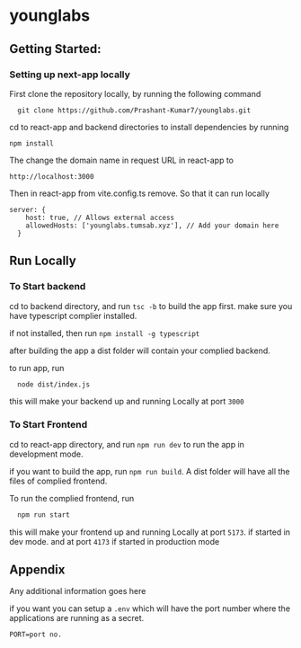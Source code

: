 # younglabs

## Getting Started:

### Setting up next-app locally

First clone the repository locally, by running the following command

```
  git clone https://github.com/Prashant-Kumar7/younglabs.git
```

cd to react-app and backend directories to install dependencies by running

```
npm install
```

The change the domain name in request URL in react-app to 
```
http://localhost:3000
```
Then in react-app from vite.config.ts remove. So that it can run locally

```
server: {
    host: true, // Allows external access
    allowedHosts: ['younglabs.tumsab.xyz'], // Add your domain here
  }
```











## Run Locally

### To Start backend

cd to backend directory, and run ```tsc -b``` to build the app first. make sure you have typescript complier installed.

if not installed, then run ```npm install -g typescript```

after building the app a dist folder will contain your complied backend.

to run app, run
```bash
  node dist/index.js
```

this will make your backend up and running Locally at port ```3000```


### To Start Frontend

cd to react-app directory, and run ```npm run dev``` to run the app in development mode.

if you want to build the app, run ```npm run build```. A dist folder will have all the files of complied frontend.

To run the complied frontend, run

```bash
  npm run start
```

this will make your frontend up and running Locally at port ```5173```. if started in dev mode. and at port ```4173``` if started in production mode  


## Appendix

Any additional information goes here

if you want you can setup a ```.env``` which will have the port number where the applications are running as a secret. 

```PORT=port no.```
